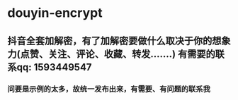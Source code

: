 ﻿# douyin-encrypt
## 抖音全套加解密，有了加解密要做什么取决于你的想象力(点赞、关注、评论、收藏、转发.......) 有需要的联系qq: 1593449547
### 问要是示例的太多，故统一发布出来，有需要、有问题的联系我
